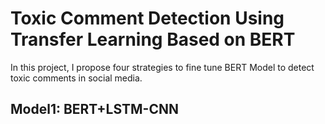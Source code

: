 # Toxic Comment Detection Using Transfer Learning Based on BERT
In this project, I propose four strategies to fine tune BERT Model to detect toxic comments in social media. 
## Model1: BERT+LSTM-CNN
